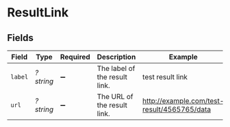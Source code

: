 # ResultLink


## Fields

| Field                                       | Type                                        | Required                                    | Description                                 | Example                                     |
| ------------------------------------------- | ------------------------------------------- | ------------------------------------------- | ------------------------------------------- | ------------------------------------------- |
| `label`                                     | *?string*                                   | :heavy_minus_sign:                          | The label of the result link.               | test result link                            |
| `url`                                       | *?string*                                   | :heavy_minus_sign:                          | The URL of the result link.                 | http://example.com/test-result/4565765/data |